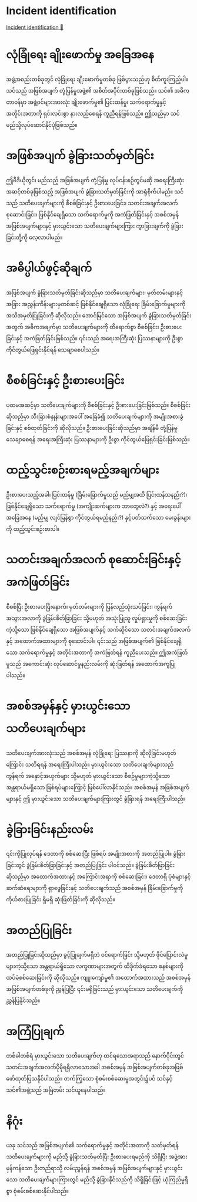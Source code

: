 # Incident identification

[Incident identification 🔗](https://www.coursera.org/learn/detect-respond-and-recover-from-cloud-cybersecurity-attacks/lecture/SkB4O/incident-identification)

# လုံခြုံရေး ချိုးဖောက်မှု အခြေအနေ

အဖွဲ့အစည်းတစ်ခုတွင် လုံခြုံရေး ချိုးဖောက်မှုတစ်ခု ဖြစ်ပွားသည်ဟု စိတ်ကူးကြည့်ပါ။ သင်သည် အဖြစ်အပျက် တုံ့ပြန်မှုအဖွဲ့၏ အစိတ်အပိုင်းတစ်ခုဖြစ်သည်။ သင်၏ အဓိကတာဝန်မှာ အဖွဲ့ဝင်များအားလုံး ချိုးဖောက်မှု၏ ပြင်းထန်မှု၊ သက်ရောက်မှုနှင့် အတိုင်းအတာကို ရှင်းလင်းစွာ နားလည်စေရန် ကူညီရန်ဖြစ်သည်။ ဤသည်မှာ သင်မည်သို့လုပ်ဆောင်နိုင်ပုံဖြစ်သည်။

# အဖြစ်အပျက် ခွဲခြားသတ်မှတ်ခြင်း

ဤဗီဒီယိုတွင်၊ မည်သည့် အဖြစ်အပျက် တုံ့ပြန်မှု လုပ်ငန်းစဉ်တွင်မဆို အရေးကြီးဆုံး အဆင့်တစ်ခုဖြစ်သည့် အဖြစ်အပျက် ခွဲခြားသတ်မှတ်ခြင်းကို အာရုံစိုက်ပါမည်။ သင်သည် သတိပေးချက်များကို စီစစ်ခြင်းနှင့် ဦးစားပေးခြင်း၊ သတင်းအချက်အလက် စုဆောင်းခြင်း၊ ဖြစ်နိုင်ချေရှိသော သက်ရောက်မှုကို အကဲဖြတ်ခြင်းနှင့် အစစ်အမှန် အဖြစ်အပျက်များနှင့် မှားယွင်းသော သတိပေးချက်များကြား ကွာခြားချက်ကို ခွဲခြားခြင်းတို့ကို လေ့လာပါမည်။

# အဓိပ္ပါယ်ဖွင့်ဆိုချက်

အဖြစ်အပျက် ခွဲခြားသတ်မှတ်ခြင်းဆိုသည်မှာ သတိပေးချက်များ၊ မှတ်တမ်းများနှင့် အခြား အညွှန်းကိန်းများမှတစ်ဆင့် ဖြစ်နိုင်ချေရှိသော လုံခြုံရေး ခြိမ်းခြောက်မှုများကို အသိအမှတ်ပြုခြင်းကို ဆိုလိုသည်။ အောင်မြင်သော အဖြစ်အပျက် ခွဲခြားသတ်မှတ်ခြင်းအတွက် အဓိကအချက်မှာ သတိပေးချက်များကို ထိရောက်စွာ စီစစ်ခြင်း၊ ဦးစားပေးခြင်းနှင့် အကဲဖြတ်ခြင်းဖြစ်သည်။ ၎င်းသည် အရေးအကြီးဆုံး ပြဿနာများကို ဦးစွာ ကိုင်တွယ်ဖြေရှင်းနိုင်ရန် သေချာစေပါသည်။

# စီစစ်ခြင်းနှင့် ဦးစားပေးခြင်း

ပထမအဆင့်မှာ သတိပေးချက်များကို စီစစ်ခြင်းနှင့် ဦးစားပေးခြင်းဖြစ်သည်။ စီစစ်ခြင်းဆိုသည်မှာ သီးခြားစံနှုန်းများအပေါ် အခြေခံ၍ သတိပေးချက်များကို အမျိုးအစားခွဲခြင်းနှင့် စစ်ထုတ်ခြင်းကို ဆိုလိုသည်။ ဦးစားပေးခြင်းဆိုသည်မှာ အချိန်မီ တုံ့ပြန်မှုသေချာစေရန် အရေးအကြီးဆုံး ပြဿနာများကို ဦးစွာ ကိုင်တွယ်ဖြေရှင်းခြင်းဖြစ်သည်။

# ထည့်သွင်းစဉ်းစားရမည့်အချက်များ

ဦးစားပေးသည့်အခါ၊ ပြင်းထန်မှု (ခြိမ်းခြောက်မှုသည် မည်မျှအထိ ပြင်းထန်သနည်း?)၊ ဖြစ်နိုင်ချေရှိသော သက်ရောက်မှု (အကျိုးဆက်များက ဘာတွေလဲ?) နှင့် အရေးပေါ်အခြေအနေ (မည်မျှ လျင်မြန်စွာ ကိုင်တွယ်ရမည်နည်း?) နှင့်ပတ်သက်သော မေးခွန်းများကို ထည့်သွင်းစဉ်းစားပါ။

# သတင်းအချက်အလက် စုဆောင်းခြင်းနှင့် အကဲဖြတ်ခြင်း

စီစစ်ပြီး ဦးစားပေးပြီးနောက်၊ မှတ်တမ်းများကို ပြန်လည်သုံးသပ်ခြင်း၊ ကွန်ရက်အသွားအလာကို ခွဲခြမ်းစိတ်ဖြာခြင်း သို့မဟုတ် အသုံးပြုသူ လှုပ်ရှားမှုကို စစ်ဆေးခြင်းကဲ့သို့သော ဖြစ်နိုင်ချေရှိသော အဖြစ်အပျက်နှင့် သက်ဆိုင်သော သတင်းအချက်အလက်နှင့် အထောက်အထားများကို စုဆောင်းပါ။ ၎င်းသည် အဖြစ်အပျက်၏ ဖြစ်နိုင်ချေရှိသော သက်ရောက်မှုနှင့် အတိုင်းအတာကို အကဲဖြတ်ရန် ကူညီပေးသည်။ ဤအကဲဖြတ်မှုသည် အကောင်းဆုံး လုပ်ဆောင်မှုနည်းလမ်းကို ဆုံးဖြတ်ရန် အထောက်အကူပြုပါသည်။

# အစစ်အမှန်နှင့် မှားယွင်းသော သတိပေးချက်များ

သတိပေးချက်အားလုံးသည် အစစ်အမှန် လုံခြုံရေး ပြဿနာကို ဆိုလိုခြင်းမဟုတ်ကြောင်း သတိရရန် အရေးကြီးပါသည်။ မှားယွင်းသော သတိပေးချက်များသည် ကွန်ရက် အနှောင့်အယှက်များ သို့မဟုတ် မှားယွင်းသော စီစဉ်မှုများကဲ့သို့သော အန္တရာယ်မရှိသော ဖြစ်ရပ်များကြောင့် ဖြစ်ပေါ်လာနိုင်သည်။ အစစ်အမှန် အဖြစ်အပျက်များနှင့် ဤ မှားယွင်းသော သတိပေးချက်များကြားတွင် ခွဲခြားရန် အရေးကြီးပါသည်။

# ခွဲခြားခြင်းနည်းလမ်း

၎င်းကိုပြုလုပ်ရန် ဒေတာကို စစ်ဆေးပြီး ဖြစ်ရပ် အမျိုးအစားကို အတည်ပြုပါ။ ခွဲခြားခြင်းတွင် ခွဲခြမ်းစိတ်ဖြာခြင်းနှင့် အတည်ပြုခြင်း ပါဝင်သည်။ ခွဲခြမ်းစိတ်ဖြာခြင်းဆိုသည်မှာ အထောက်အထားနှင့် အကြောင်းအရာကို စစ်ဆေးခြင်း၊ ဒေတာရှိ ပုံစံများနှင့် ဆက်ဆံရေးများကို ရှာဖွေခြင်းနှင့် သတိပေးချက်သည် အစစ်အမှန် ခြိမ်းခြောက်မှုကို ကိုယ်စားပြုခြင်း ရှိမရှိ ဆုံးဖြတ်ခြင်းကို ဆိုလိုသည်။

# အတည်ပြုခြင်း

အတည်ပြုခြင်းဆိုသည်မှာ ခွင့်ပြုချက်မရှိဘဲ ဝင်ရောက်ခြင်း သို့မဟုတ် ဖိုင်ပြောင်းလဲမှုများကဲ့သို့သော အန္တရာယ်ရှိသော လက္ခဏာများအတွက် ထိခိုက်ခံရသော စနစ်များကို ထပ်မံစစ်ဆေးခြင်းကို ဆိုလိုသည်။ ကျူးကျော်မှု၏ အထောက်အထားသည် အစစ်အမှန် အဖြစ်အပျက်တစ်ခုကို ညွှန်ပြပြီး ၎င်းမရှိခြင်းသည် မှားယွင်းသော သတိပေးချက်ကို ညွှန်ပြနိုင်သည်။

# အကြံပြုချက်

တစ်ခါတစ်ရံ မှားယွင်းသော သတိပေးချက်ဟု ထင်ရသောအရာသည် နောက်ပိုင်းတွင် သတင်းအချက်အလက်ပိုမိုရရှိလာသောအခါ အစစ်အမှန် အဖြစ်အပျက်တစ်ခုအဖြစ် ဖော်ထုတ်ပြသနိုင်ပါသည်။ တက်ကြွသော စုံစမ်းစစ်ဆေးမှုအတွင်း၌ပင် သင်နှင့် သင်၏အဖွဲ့သည် အမြဲတမ်း သင်ယူနေပါသည်။

# နိဂုံး

ယခု သင်သည် အဖြစ်အပျက်၏ သက်ရောက်မှုနှင့် အတိုင်းအတာကို သတ်မှတ်ရန် သတိပေးချက်များကို မည်သို့ ခွဲခြားသတ်မှတ်ပြီး ဦးစားပေးရမည်ကို သိရှိပြီး အဖွဲ့အား မှန်ကန်သော ဦးတည်ရာသို့ လမ်းညွှန်ရန် အစစ်အမှန် အဖြစ်အပျက်များနှင့် မှားယွင်းသော သတိပေးချက်များကြားတွင် မည်သို့ ခွဲခြားနိုင်သည်ကို သိရှိခြင်းဖြင့် ယုံကြည်မှုရှိစွာ စုံစမ်းစစ်ဆေးနိုင်ပါသည်။
